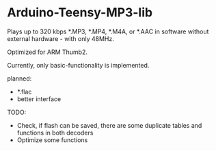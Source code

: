 Arduino-Teensy-MP3-lib
======================

Plays up to 320 kbps *.MP3, *.MP4, *.M4A, or *.AAC in software without external hardware - 
with only 48MHz.

Optimized for ARM Thumb2.

Currently, only basic-functionality is implemented.

planned:
 - *.flac
 - better interface

 TODO:
 - Check, if flash can be saved, there are some duplicate tables and functions in both decoders 
 - Optimize some functions
 